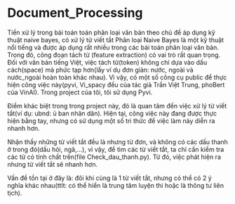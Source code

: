 # Document_Processing
Tiền xử lý trong bài toán toán phân loại văn bản theo chủ đề áp dụng kỹ thuật naive bayes, có xử lý từ viết tắt
Phân loại Naive Bayes là một kỹ thuật nổi tiếng và được áp dụng rất nhiều trong các bài toán phân loại văn bản. Trong đó, công đoạn tách từ
(feature extraction) có vai trò rất quan trọng. Đối với văn bản tiếng Việt, việc tách từ(token) không chỉ dựa vào dấu cách(space) mà phức 
tạp hơn(lấy ví dụ đơn giản: nước, ngoài và nước_ngoài hoàn toàn khác nhau). Vì vậy, có một số công cụ public để thực hiện công việc này(pyvi,
Vi_spacy đều của tác giả Trần Việt Trung, phoBert của VinAI). Trong project của tôi, tôi sử dụng Pyvi.

 Điềm khác biệt trong trong project này, đó là quan tâm đến việc xử lý từ viết tắt(ví dụ: ubnd: ủ ban nhân dân). Hiện tại, công việc này 
 đang được thực hiện bằng tay, nhưng có sử dụng một số tri thức để việc làm này diễn ra nhanh hơn.
 
 Nhận thấy những từ viết tắt đều là nhưng từ đơn, và không có các dấu thanh ở trong đó(dấu hỏi, ngã,...), vì vậy, để tìm các từ viết tắt, 
 ta chỉ cần kiểm tra các từ có tính chất trên(file Check_dau_thanh.py). Từ đó, việc phát hiện ra nhưng từ viết tắt sẽ nhanh hơn.
 
 Vấn đề tồn tại ở đây là: đôi khi cùng là 1 từ viết tắt, nhưng có thể có 2 ý nghĩa khác nhau(ttlt: có thể hiển là trung tâm luyện thi hoặc
 là thông tư liên tịch).
 
 
